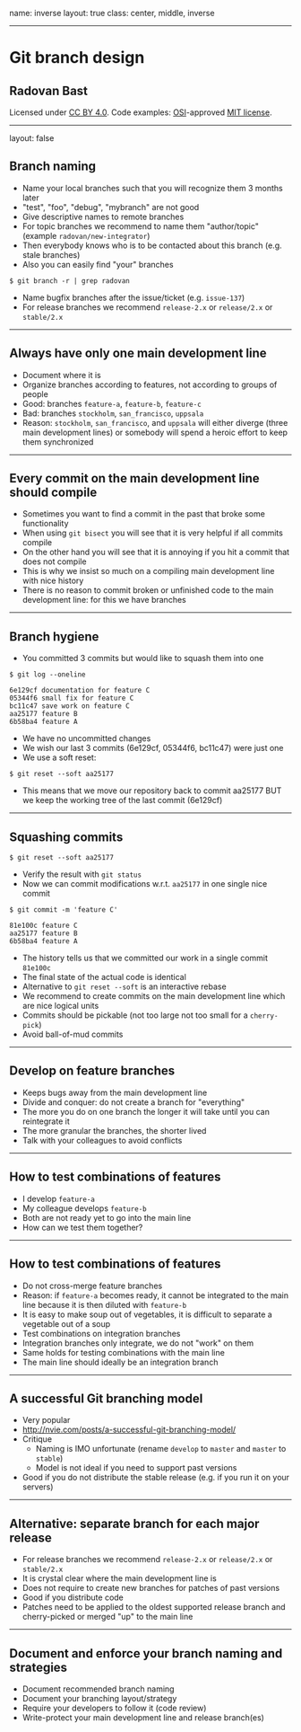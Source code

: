 name: inverse
layout: true
class: center, middle, inverse

---

# Git branch design

## Radovan Bast

Licensed under [CC BY 4.0](https://creativecommons.org/licenses/by/4.0/).
Code examples: [OSI](http://opensource.org)-approved [MIT license](http://opensource.org/licenses/mit-license.html).

---

layout: false

## Branch naming

- Name your local branches such that you will recognize them 3 months later
- "test", "foo", "debug", "mybranch" are not good
- Give descriptive names to remote branches
- For topic branches we recommend to name them "author/topic" (example `radovan/new-integrator`)
- Then everybody knows who is to be contacted about this branch (e.g. stale branches)
- Also you can easily find "your" branches

```shell
$ git branch -r | grep radovan
```

- Name bugfix branches after the issue/ticket (e.g. `issue-137`)
- For release branches we recommend `release-2.x` or `release/2.x` or `stable/2.x`

---

## Always have only one main development line

- Document where it is
- Organize branches according to features, not according to groups of people
- Good: branches `feature-a`, `feature-b`, `feature-c`
- Bad: branches `stockholm`, `san_francisco`, `uppsala`
- Reason: `stockholm`, `san_francisco`, and `uppsala` will either diverge
  (three main development lines) or somebody will spend a heroic effort to keep
  them synchronized

---

## Every commit on the main development line should compile

- Sometimes you want to find a commit in the past that broke some functionality
- When using `git bisect` you will see that it is very helpful if all commits compile
- On the other hand you will see that it is annoying if you hit a commit that does not compile
- This is why we insist so much on a compiling main development line with nice history
- There is no reason to commit broken or unfinished code to the main development line: for this we have branches

---

## Branch hygiene

- You committed 3 commits but would like to squash them into one

```shell
$ git log --oneline

6e129cf documentation for feature C
05344f6 small fix for feature C
bc11c47 save work on feature C
aa25177 feature B
6b58ba4 feature A
```

- We have no uncommitted changes
- We wish our last 3 commits (6e129cf, 05344f6, bc11c47) were just one
- We use a soft reset:

```shell
$ git reset --soft aa25177
```

- This means that we move our repository back to commit aa25177
  BUT we keep the working tree of the last commit (6e129cf)

---

## Squashing commits

```shell
$ git reset --soft aa25177
```

- Verify the result with `git status`
- Now we can commit modifications w.r.t. `aa25177` in one single nice commit

```shell
$ git commit -m 'feature C'

81e100c feature C
aa25177 feature B
6b58ba4 feature A
```

- The history tells us that we committed our work in a single commit `81e100c`
- The final state of the actual code is identical
- Alternative to `git reset --soft` is an interactive rebase
- We recommend to create commits on the main development line which are nice logical
  units
- Commits should be pickable (not too large not too small for a `cherry-pick`)
- Avoid ball-of-mud commits

---

## Develop on feature branches

- Keeps bugs away from the main development line
- Divide and conquer: do not create a branch for "everything"
- The more you do on one branch the longer it will take until you can reintegrate it
- The more granular the branches, the shorter lived
- Talk with your colleagues to avoid conflicts

---

## How to test combinations of features

- I develop `feature-a`
- My colleague develops `feature-b`
- Both are not ready yet to go into the main line
- How can we test them together?

---

## How to test combinations of features

- Do not cross-merge feature branches
- Reason: if `feature-a` becomes ready, it cannot be integrated to the main line
  because it is then diluted with `feature-b`
- It is easy to make soup out of vegetables, it is difficult to separate a vegetable out of a soup
- Test combinations on integration branches
- Integration branches only integrate, we do not "work" on them
- Same holds for testing combinations with the main line
- The main line should ideally be an integration branch

---

## A successful Git branching model

- Very popular
- http://nvie.com/posts/a-successful-git-branching-model/
- Critique
    - Naming is IMO unfortunate (rename `develop` to `master` and `master` to `stable`)
    - Model is not ideal if you need to support past versions
- Good if you do not distribute the stable release (e.g. if you run it on your servers)

---

## Alternative: separate branch for each major release

- For release branches we recommend `release-2.x` or `release/2.x` or `stable/2.x`
- It is crystal clear where the main development line is
- Does not require to create new branches for patches of past versions
- Good if you distribute code
- Patches need to be applied to the oldest supported release branch and cherry-picked or merged
  "up" to the main line

---

## Document and enforce your branch naming and strategies

- Document recommended branch naming
- Document your branching layout/strategy
- Require your developers to follow it (code review)
- Write-protect your main development line and release branch(es)

